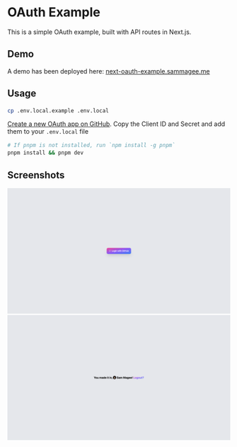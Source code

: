 # OAuth Example

This is a simple OAuth example, built with API routes in Next.js.

## Demo

A demo has been deployed here: [next-oauth-example.sammagee.me](https://next-oauth-example.sammagee.me)

## Usage

```bash
cp .env.local.example .env.local
```

[Create a new OAuth app on GitHub](https://github.com/settings/applications/new). Copy the Client ID and Secret
and add them to your `.env.local` file

```bash
# If pnpm is not installed, run `npm install -g pnpm`
pnpm install && pnpm dev
```

## Screenshots

![Screenshot of logged out state](screenshots/logged_out.png)
![Screenshot of logged in state](screenshots/logged_in.png)
